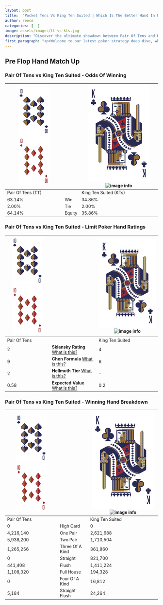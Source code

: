 ```yaml
---
layout: post
title:  "Pocket Tens Vs King Ten Suited | Which Is The Better Hand In Poker? A Complete Guide"
author: reece
categories: [  ]
image: assets/images/tt-vs-kts.jpg
description: "Discover the ultimate showdown between Pair Of Tens and King Ten Suited in poker! Uncover the odds, strategies, and scenarios where one hand triumphs over the other. Get ready to up your poker game with this thrilling analysis."
first_paragraph: "<p>Welcome to our latest poker strategy deep dive, where we're pitting two distinct hands against each other in a high-stakes showdown: Pair Of Tens vs King Ten Suited.</p><p>In the dynamic world of poker, every decision counts, and knowing which hand holds the upper hand is key to your success at the table.</p><p>In this article, we'll dissect these two hands, explore the scenarios where one dominates the other, and equip you with the knowledge to make strategic choices that can tip the odds in your favor.</p><p>Get ready to unravel the intriguing dynamics of these poker hands and elevate your game to new heights.</p>"
---
```




[comment]: # (sp0)

## Pre Flop Hand Match Up

<div class="table hand-ratings" markdown="1"> 



### Pair Of Tens vs King Ten Suited - Odds Of Winning


    
| ![image info](assets/images/hand1/T.png) ![image info](assets/images/hand1/To.png) |  | ![image info](assets/images/hand2/K.png) ![image info](assets/images/hand2/Ts.png) |
| -------- | -------- | -------- |
| Pair Of Tens (TT) |  | King Ten Suited (KTs) |
| 63.14% | Win | 34.86% |
| 2.00% | Tie | 2.00% |
| 64.14% | Equity | 35.86% |




[comment]: # (sp1)



### Pair Of Tens vs King Ten Suited - Limit Poker Hand Ratings


    
| ![image info](assets/images/hand1/T.png) ![image info](assets/images/hand1/To.png) |  | ![image info](assets/images/hand2/K.png) ![image info](assets/images/hand2/Ts.png) |
| -------- | -------- | -------- |
| Pair Of Tens |  | King Ten Suited |
| 2 | **Sklansky Rating** [What is this?](/sklansky-rating-explained) | 4 |
| 9 | **Chen Formula** [What is this?](/chen-formula-explained) | 6 |
| 2 | **Hellmuth Tier** [What is this?](/Hellmuth-tier-explained) | - |
| 0.58 | **Expected Value** [What is this?](/expected-value-explained) | 0.2 |




[comment]: # (sp2)



### Pair Of Tens vs King Ten Suited - Winning Hand Breakdown


    
| ![image info](assets/images/hand1/T.png) ![image info](assets/images/hand1/To.png) |  | ![image info](assets/images/hand2/K.png) ![image info](assets/images/hand2/Ts.png) |
| -------- | -------- | -------- |
| Pair Of Tens |  | King Ten Suited |
| 0 | High Card | 0 |
| 4,216,140 | One Pair | 2,621,688 |
| 5,938,200 | Two Pair | 1,710,504 |
| 1,265,256 | Three Of A Kind | 361,860 |
| 0 | Straight | 821,700 |
| 441,408 | Flush | 1,411,224 |
| 1,108,320 | Full House | 194,328 |
| 0 | Four Of A Kind | 16,812 |
| 5,184 | Straight Flush | 24,264 |




[comment]: # (sp3)



</div>

[comment]: # (sp4)



[comment]: # (sp5)

